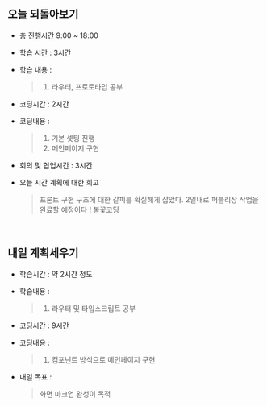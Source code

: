 ## 오늘 되돌아보기
- 총 진행시간 9:00 ~ 18:00
- 학습 시간 : 3시간
- 학습 내용 : 
  > 1. 라우터, 프로토타입 공부

- 코딩시간 : 2시간
- 코딩내용 : 
  > 1. 기본 셋팅 진행
  > 2. 메인페이지 구현

- 회의 및 협업시간 : 3시간
- 오늘 시간 계획에 대한 회고
  > 프론트 구현 구조에 대한 갈피를 확실해게 잡았다. 2일내로 퍼블리상 작업을 완료할 예정이다 ! 불꽃코딩

<br>

## 내일 계획세우기
- 학습시간 : 약 2시간 정도
- 학습내용 : 
  > 1. 라우터 및 타입스크립트 공부

- 코딩시간 : 9시간
- 코딩내용 :
  > 1. 컴포넌트 방식으로 메인페이지 구현

- 내일 목표 :
  > 화면 마크업 완성이 목적
